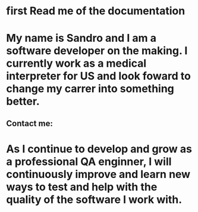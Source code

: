 # first Read me of the documentation




# My name is Sandro and I am a software developer on the making. I currently work as a medical interpreter for US and look foward to change my carrer into something better.


## Contact me:
# As I continue to develop and grow as a professional QA enginner, I will continuously improve and learn new ways to test and help with the quality of the software I work with.

